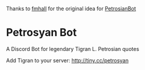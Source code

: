 Thanks to [fmhall](https://github.com/fmhall) for the original idea for [PetrosianBot](https://github.com/fmhall/Petrosian-Bot)

# Petrosyan Bot

A Discord Bot for legendary Tigran L. Petrosian quotes

Add Tigran to your server: http://tiny.cc/petrosyan
